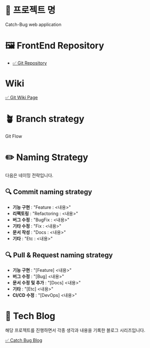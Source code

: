 # 💎 프로젝트 명
Catch-Bug web application

# 🖼 FrontEnd Repository
* [✅ Git Repository](https://github.com/Catching-Bug/client)

# Wiki
[✅ Git Wiki Page](https://github.com/Catching-Bug/server/wiki)

# 🪴 Branch strategy
Git Flow

# ✏️ Naming Strategy
다음은 네이밍 전략입니다.

## 🔍 Commit naming strategy

* **기능 구현** : "Feature : <내용>"
* **리팩토링**  : "Refactoring : <내용>"
* **버그 수정** : "BugFix : <내용>"
* **기타 수정** : "Fix : <내용>"
* **문서 작성** : "Docs : <내용>"
* **기타**     : "Etc : <내용>"

## 🔍 Pull & Request naming strategy

* **기능 구현** : "[Feature] <내용>"
* **버그 수정** : "[Bug] <내용>"
* **문서 수정 및 추가** : "[Docs] <내용>"
* **기타**     : "[Etc] <내용>"
* **CI/CD 수정** : "[DevOps] <내용>"

# 📒 Tech Blog
해당 프로젝트를 진행하면서 각종 생각과 내용을 기록한 블로그 시리즈입니다.

[✅ Catch Bug Blog](https://velog.io/@jkijki12/series/%EC%9D%B5%EB%AA%85-%EA%B2%8C%EC%8B%9C%ED%8C%90)



